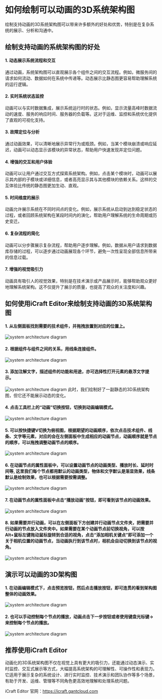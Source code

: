 <!--
 * @Descripttion: 
 * @MainAuthor: 
-->

# 如何绘制可以动画的3D系统架构图

绘制支持动画的3D系统架构图可以带来许多额外的好处和优势，特别是在复杂系统的展示、分析和沟通中。

## 绘制支持动画的系统架构图的好处

#### 1. 动态展示系统流程和交互

通过动画，系统架构图可以直观展示各个组件之间的交互流程。例如，微服务间的请求如何流动、数据如何在系统中传递等。动态展示比静态图更容易帮助理解系统的运行逻辑。

#### 2. 实时系统状态监控

动画可以与实时数据集成，展示系统运行时的状态。例如，显示流量高峰时数据流动的速度、服务的响应时间、服务器的负载等。这对于运维、监控和系统优化提供了直观的可视化支持。

#### 3. 故障定位与分析

通过动画效果，可以清晰地展示异常行为或瓶颈。例如，当某个模块崩溃或响应延迟，动画可以动态显示该模块的异常状态，帮助用户快速发现并定位问题。

#### 4. 增强的交互和用户体验

动画可以让用户通过交互方式探索系统架构。例如，点击某个模块时，动画可以展示其内部的子模块或详细信息，或者高亮显示其与其他模块的依赖关系。这样的交互体验比传统的静态图更加生动、直观。

#### 5. 时间维度的展示

动画允许展示系统在不同时间点的变化。例如，展示系统从启动到达到稳定状态的过程，或者回顾系统架构在某段时间内的演化，帮助用户理解系统的生命周期或历史变迁。

#### 6. 复杂流程的简化

动画可以分步骤展示复杂流程，帮助用户逐步理解。例如，数据从用户请求到数据库存储的过程，可以逐步通过动画展现各个环节，避免一次性呈现全部信息所带来的信息过载。

#### 7. 增强的视觉吸引力

动画具有吸引人的视觉效果，特别是在技术演示或产品展示时，能够帮助观众更好地理解系统架构。这不仅提升了展示的质量，也提高了观众的关注度和兴趣。


## 如何使用iCraft Editor来绘制支持动画的3D系统架构图

#### 1. 从左侧面板找到需要的技术组件，并拖拽放置到对应的位置上。
![system architecture diagram](https://raw.githubusercontent.com/gantFDT/icraft/refs/heads/main/public/blog/animation/1.jpg)
#### 2. 根据组件与组件之间的关系，用线条连接组件。
![system architecture diagram](https://raw.githubusercontent.com/gantFDT/icraft/refs/heads/main/public/blog/animation/2.jpg)
#### 3. 添加注解文字，描述组件的功能和用途，亦可选择性打开元素的悬浮文字提示。
![system architecture diagram](https://raw.githubusercontent.com/gantFDT/icraft/refs/heads/main/public/blog/animation/3.jpg)
此时，我们绘制好了一副静态的3D系统架构图，但它还不能展示动态的变化。

#### 4. 点击工具栏上的“动画”切换按钮，切换到动画编辑模式。
![system architecture diagram](https://raw.githubusercontent.com/gantFDT/icraft/refs/heads/main/public/blog/animation/4.jpg)
#### 5. 可以按快捷键V切换为俯视图，根据期望的动画顺序，依次点击技术组件、线条、文字等元素，对应的会在左侧面板中生成相应的动画节点，动画顺序就是节点的顺序，可以拖拽调整动画节点的顺序。
![system architecture diagram](https://raw.githubusercontent.com/gantFDT/icraft/refs/heads/main/public/blog/animation/5.jpg)
#### 6. 在动画节点的属性面板中，可以设置动画节点的动画类型、播放时长、延时时间等, 这里我们每个节点都用默认的动画类型，物体和文字默认是渐显效果，线条默认是绘制效果，也可以根据需要按需调整。
![system architecture diagram](https://raw.githubusercontent.com/gantFDT/icraft/refs/heads/main/public/blog/animation/6.jpg)
#### 7. 在动画节点的属性面板中点击“播放动画”按钮，即可看到该节点的动画效果。
![system architecture diagram](https://raw.githubusercontent.com/gantFDT/icraft/refs/heads/main/public/blog/animation/7.jpg)
  
#### 8.  如果需要并行动画，可以在左侧面板下方创建并行动画节点文件夹，把需要并行动画的节点放入文件夹中。如果需要在某个动画节点前切换视角，可以按Alt+鼠标左键拖动鼠标旋转到合适的视角，点击“添加相机关键点”即可添加一个关于相机位置的动画节点，当动画执行到该节点时，相机会自动切换到该节点的视角。
![system architecture diagram](https://raw.githubusercontent.com/gantFDT/icraft/refs/heads/main/public/blog/animation/8.jpg)

## 演示可以动画的3D架构图
#### 1. 在动画编辑模式下，点击预览按钮，然后点击播放按钮，即可连贯的看到架构图整体的动画效果。
![system architecture diagram](https://raw.githubusercontent.com/gantFDT/icraft/refs/heads/main/public/blog/animation/21.gif)

#### 2. 也可以手动控制每个节点的播放，动画点击下一步按钮或者使用键盘光标键→来控制每个节点的播放。
![system architecture diagram](https://raw.githubusercontent.com/gantFDT/icraft/refs/heads/main/public/blog/animation/22.jpg)

## 推荐使用iCraft Editor
动画化的3D系统架构图不仅在视觉上具有更大的吸引力，还能通过动态演示、实时监控、交互式展示等方式，大幅提高系统架构的可理解性、可操作性和表现力。它适用于展示复杂的系统设计、进行实时监控、技术演示和团队协作等多个场景，有助于开发、运维、管理等不同角色更高效地理解和处理系统问题。

iCraft Editor 官网：https://icraft.gantcloud.com